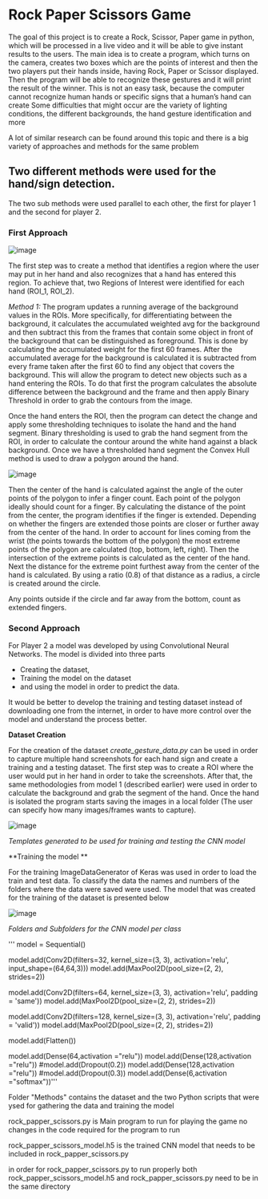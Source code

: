 # Rock Paper Scissors Game
The goal of this project is to create a Rock, Scissor, Paper game in python, 
which will be processed in a live video and it will be able to give instant results to the users. 
The main idea is to create a program, which turns on the camera, creates two boxes which are the points of interest and then the two players put their hands inside, 
having Rock, Paper or Scissor displayed. 
Then the program will be able to recognize these gestures and it will print the result of the winner. 
This is not an easy task, because the computer cannot recognize human hands or specific signs that a human’s hand can create
Some difficulties that might occur are the variety of lighting conditions, the different backgrounds, the hand gesture identification and more

A lot of similar research can be found around this topic and there is a big variety of approaches and methods for the same problem


## Two different methods were used for the hand/sign detection.

The two sub methods were used parallel to each other, the first for player 1 and the second for player 2.

### First Approach
![image](https://user-images.githubusercontent.com/82097084/164471035-c3323f2a-2e44-4dcd-8554-5c09e9499b01.png)

The first step was to create a method that identifies a region where the user may put in her hand and also recognizes that a hand has entered this region.
To achieve that, two Regions of Interest were identified for each hand (ROI_1, ROI_2).

*Method 1:*
The program updates a running average of the background values in the ROIs. More specifically, for differentiating between the background, it calculates the
accumulated weighted avg for the background and then subtract this from the frames that contain some object in front of the background that can be distinguished as foreground. 
This is done by calculating the accumulated weight for the first 60 frames. 
After the accumulated average for the background is calculated it is subtracted from every frame taken after the first 60 to find any object that covers the background. 
This will allow the program to detect new objects such as a hand entering the ROIs.
To do that first the program calculates the absolute difference between the background and the frame and then apply Binary Threshold in order to grab the contours from the image.

Once the hand enters the ROI, then the program can detect the change and apply some thresholding techniques to isolate the hand and the hand segment.
Binary thresholding is used to grab the hand segment from the ROI, in order to calculate the contour around the white hand against a black background.
Once we have a thresholded hand segment the Convex Hull method is used to draw a polygon around the hand.

![image](https://user-images.githubusercontent.com/82097084/164473462-f419f3c0-8ad2-4edf-a140-5d5d4ffd516d.png)

Then the center of the hand is calculated against the angle of the outer points of the polygon to infer a finger count.
Each point of the polygon ideally should count for a finger. By calculating the distance of the point from the center, the program identifies if the finger is extended.
Depending on whether the fingers are extended those points are closer or further away from the center of the hand.
In order to account for lines coming from the wrist (the points towards the bottom of the polygon) the most extreme points of the polygon are calculated (top, bottom, left, right).
Then the intersection of the extreme points is calculated as the center of the hand. 
Next the distance for the extreme point furthest away from the center of the hand is calculated. By using a ratio (0.8) of that distance as a radius, a circle is created around the circle.

Any points outside if the circle and far away from the bottom, count as extended fingers.

### Second Approach

For Player 2 a model was developed by using Convolutional Neural Networks.
The model is divided into three parts 
-	Creating the dataset, 
-	Training the model on the dataset 
-	and using the model in order to predict the data.

It would be better to develop the training and testing dataset instead of downloading one from the internet, in order to have more control over the model and understand the process better.

**Dataset Creation**

For the creation of the dataset *create_gesture_data.py* can be used in order to capture multiple hand screenshots for each hand sign and create a training and a testing dataset.
The first step was to create a ROI where the user would put in her hand in order to take the screenshots.
After that, the same methodologies from model 1 (described earlier) were used in order to calculate the background and grab the segment of the hand.
Once the hand is isolated the program starts saving the images in a local folder (The user can specify how many images/frames wants to capture).

![image](https://user-images.githubusercontent.com/82097084/164475824-6ae05fb9-d16a-48c8-8087-839867824491.png)

*Templates generated to be used for training and testing the CNN model*


**Training the model **

For the training ImageDataGenerator of Keras was used in order to load the train and test data. 
To classify the data the names and numbers of the folders where the data were saved were used.
The model that was created for the training of the dataset is presented below 

![image](https://user-images.githubusercontent.com/82097084/164476363-7bfdc2ea-2982-40a6-80b7-118614609eba.png)

*Folders and Subfolders for the CNN model per class*

''' model = Sequential()

model.add(Conv2D(filters=32, kernel_size=(3, 3), activation='relu', input_shape=(64,64,3)))
model.add(MaxPool2D(pool_size=(2, 2), strides=2))

model.add(Conv2D(filters=64, kernel_size=(3, 3), activation='relu', padding = 'same'))
model.add(MaxPool2D(pool_size=(2, 2), strides=2))

model.add(Conv2D(filters=128, kernel_size=(3, 3), activation='relu', padding = 'valid'))
model.add(MaxPool2D(pool_size=(2, 2), strides=2))

model.add(Flatten())

model.add(Dense(64,activation ="relu"))
model.add(Dense(128,activation ="relu"))
#model.add(Dropout(0.2))
model.add(Dense(128,activation ="relu"))
#model.add(Dropout(0.3))
model.add(Dense(6,activation ="softmax"))'''




Folder "Methods" contains the dataset and the two Python scripts that were ysed for gathering the data and training the model 

rock_papper_scissors.py is Main program to run for playing the game no changes in the code required for the program to run

rock_papper_scissors_model.h5 is the trained CNN model that needs to be included in rock_papper_scissors.py

in order for rock_papper_scissors.py to run properly both rock_papper_scissors_model.h5 and rock_papper_scissors.py need to be in the same directory 
